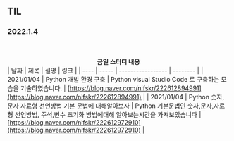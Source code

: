 ## TIL

### 2022.1.4

<br/>

<b> <center>금일 스터디 내용 </center> </b>
| 날짜 | 제목  | 설명              | 링크     |
| ---- | ----- | ----------------- | -------- |
| 2021/01/04 | Python 개발 환경 구축 | Python visual Studio Code 로 구축하는 모습을 기술하였습니다. | [https://blog.naver.com/nifskr/222612894991](https://blog.naver.com/nifskr/222612894991) |
| 2021/01/04 | Python 숫자,문자 자료형 선언방법 기본 문법에 대해알아보자 | Python 기본문법인 숫자,문자,자료형 선언방법, 주석,변수 초기화 방법에대해 알아보는시간을 가져보았습니다 | [https://blog.naver.com/nifskr/222612972910](https://blog.naver.com/nifskr/222612972910) |
